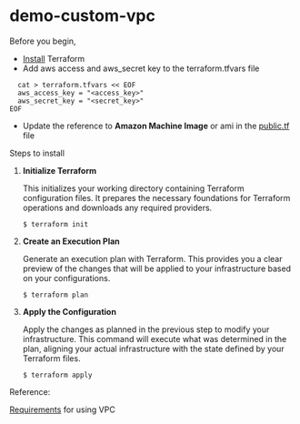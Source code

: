 # demo-custom-vpc
Before you begin,
- [Install](https://developer.hashicorp.com/terraform/tutorials/aws-get-started/install-cli) Terraform 
- Add aws access and aws_secret key to the terraform.tfvars file
```
  cat > terraform.tfvars << EOF
  aws_access_key = "<access_key>"
  aws_secret_key = "<secret_key>"
EOF
```

- Update the reference to **Amazon Machine Image** or ami in the [public.tf](https://github.com/opdev/disconnectedOCPdemo/blob/main/bastion/public.tf#L46) file

Steps to install
1. **Initialize Terraform**

   This initializes your working directory containing Terraform configuration files. It prepares the necessary foundations for Terraform operations and downloads any required providers.
   ```
   $ terraform init
   ```
2. **Create an Execution Plan**

   Generate an execution plan with Terraform. This provides you a clear preview of the changes that will be applied to your infrastructure based on your configurations.
   ```
   $ terraform plan
   ```
3. **Apply the Configuration**

   Apply the changes as planned in the previous step to modify your infrastructure. This command will execute what was determined in the plan, aligning your actual infrastructure with the state defined by your Terraform files.
   ```
   $ terraform apply
   ```

Reference:

[Requirements](https://docs.openshift.com/container-platform/4.15/installing/installing_aws/installing-restricted-networks-aws-installer-provisioned.html#installation-custom-aws-vpc-requirements_installing-restricted-networks-aws-installer-provisioned) for using VPC
